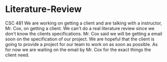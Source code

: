 # Literature-Review
CSC 481
We are working on getting a client and are talking with a instructor, Mr. Cox, on getting a client. We can't do a real literature review
since we don't know the clients specifications. Mr. Cox said we will be getting a email soon on the specification of our project. We are 
hopeful that the client is going to provide a project for our team to work on as soon as possible. As for now we are waiting on the email
by Mr. Cox for the exact things the client need.
